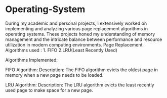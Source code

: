 # Operating-System
During my academic and personal projects, I extensively worked on implementing and analyzing various page replacement algorithms in operating systems. These projects honed my understanding of memory management and the intricate balance between performance and resource utilization in modern computing environments.
Page Replacement Algorithms used : 1. FIFO 
2.LRU(Least Recently Used)

Algorithms Implemented:

FIFO Algorithm:
Description: The FIFO algorithm evicts the oldest page in memory when a new page needs to be loaded.

LRU Algorithm:
Description: The LRU algorithm evicts the least recently used page to make space for a new page.
